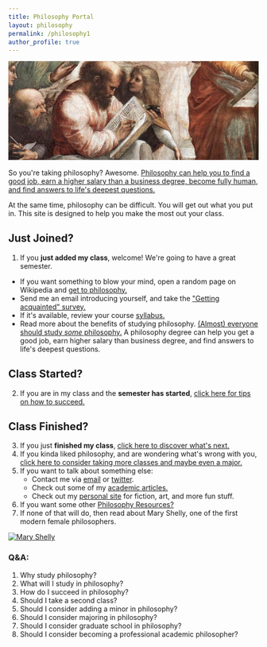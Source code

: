 ```yaml
---
title: Philosophy Portal
layout: philosophy
permalink: /philosophy1
author_profile: true
--- 
```


![Pythagoras](/images/pythagoras-small.jpg "Go big theorem!")

So you're taking philosophy? Awesome. [Philosophy can help you to find a good job, earn a higher salary than a business degree, become fully human, and find answers to life's deepest questions.](/philosophyportal/philosophy-3-major)

At the same time, philosophy can be difficult. You will get out what you put in. This site is designed to help you make the most out your class. 

## Just Joined?

1. If you **just added my class**, welcome! We're going to have a great semester.
- If you want something to blow your mind, open a random page on Wikipedia and [get to philosophy.](/philosophyportal/wikipedia)
- Send me an email introducing yourself, and take the ["Getting acquainted" survey.](https://docs.google.com/forms/d/17A6-27pW2lrI4S6rEpV8GIh_OycvQHCc01fkyuoxPYw/viewform?usp=send_form)
- If it's available, review your course [syllabus.](/syllabi)
- Read more about the benefits of studying philosophy. [(Almost) everyone should study *some* philosophy.](http://www.whystudyphilosophy.com) A philosophy degree can help you get a good job, earn higher salary than business degree, and find answers to life's deepest questions. 

## Class Started?
2. If you are in my class and the **semester has started**, [click here for tips on how to succeed.](/philosophyportal/philosophy-class)

## Class Finished?
3. If you just **finished my class**, [click here to discover what's next.](/philosophyportal/philosophy-6-next)
4. If you kinda liked philosophy, and are wondering what's wrong with you, [click here to consider taking more classes and maybe even a major.](/philosophyportal/philosophy-6-next)
5. If you want to talk about something else: 
      - Contact me via [email](emailto:keith.buhler@uky.edu) or [twitter](https://twitter.com/Keith_Buhler). 
      - Check out some of my [academic articles.](https://uky.academia.edu/KeithBuhler)
      - Check out my [personal site](/fun) for fiction, art, and more fun stuff.
6. If you want some other [Philosophy Resources?](/philosophyportal/philosophy-resources)
7. If none of that will do, then read about Mary Shelly, one of the first modern female philosophers.

<a href="https://en.wikipedia.org/wiki/Mary_Wollstonecraft"> <img src="https://upload.wikimedia.org/wikipedia/commons/3/36/Mary_Wollstonecraft_by_John_Opie_(c._1797).jpg" alt="Mary Shelly" width="467" height="569"></a>

### Q&A: 

1. Why study philosophy?
2. What will I study in philosophy?
3. How do I succeed in philosophy?
4. Should I take a second class?
5. Should I consider adding a minor in philosophy?
6. Should I consider majoring in philosophy?
7. Should I consider graduate school in philosophy?
8. Should I consider becoming a professional academic philosopher?